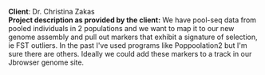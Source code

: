 **Client**: Dr. Christina Zakas   
**Project description as provided by the client:**
We have pool-seq data from pooled individuals in 2 populations and we want to map it to our new genome assembly and pull out markers that exhibit a signature of selection, ie FST outliers. In the past I've used programs like Poppoolation2 but I'm sure there are others. Ideally we could add these markers to a track in our Jbrowser genome site. 
